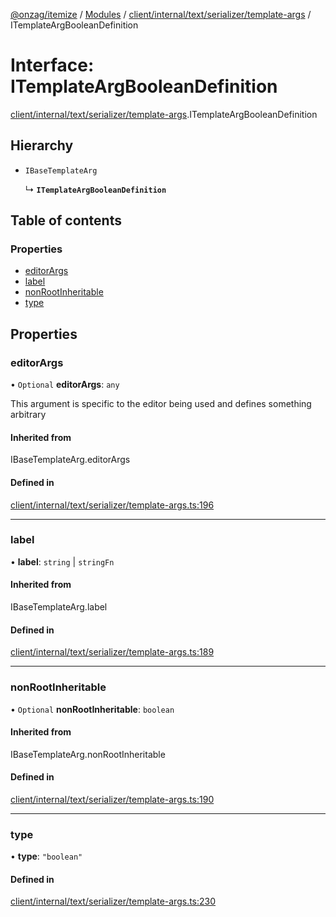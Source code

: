 [@onzag/itemize](../README.md) / [Modules](../modules.md) / [client/internal/text/serializer/template-args](../modules/client_internal_text_serializer_template_args.md) / ITemplateArgBooleanDefinition

# Interface: ITemplateArgBooleanDefinition

[client/internal/text/serializer/template-args](../modules/client_internal_text_serializer_template_args.md).ITemplateArgBooleanDefinition

## Hierarchy

- `IBaseTemplateArg`

  ↳ **`ITemplateArgBooleanDefinition`**

## Table of contents

### Properties

- [editorArgs](client_internal_text_serializer_template_args.ITemplateArgBooleanDefinition.md#editorargs)
- [label](client_internal_text_serializer_template_args.ITemplateArgBooleanDefinition.md#label)
- [nonRootInheritable](client_internal_text_serializer_template_args.ITemplateArgBooleanDefinition.md#nonrootinheritable)
- [type](client_internal_text_serializer_template_args.ITemplateArgBooleanDefinition.md#type)

## Properties

### editorArgs

• `Optional` **editorArgs**: `any`

This argument is specific to the editor being used
and defines something arbitrary

#### Inherited from

IBaseTemplateArg.editorArgs

#### Defined in

[client/internal/text/serializer/template-args.ts:196](https://github.com/onzag/itemize/blob/59702dd5/client/internal/text/serializer/template-args.ts#L196)

___

### label

• **label**: `string` \| `stringFn`

#### Inherited from

IBaseTemplateArg.label

#### Defined in

[client/internal/text/serializer/template-args.ts:189](https://github.com/onzag/itemize/blob/59702dd5/client/internal/text/serializer/template-args.ts#L189)

___

### nonRootInheritable

• `Optional` **nonRootInheritable**: `boolean`

#### Inherited from

IBaseTemplateArg.nonRootInheritable

#### Defined in

[client/internal/text/serializer/template-args.ts:190](https://github.com/onzag/itemize/blob/59702dd5/client/internal/text/serializer/template-args.ts#L190)

___

### type

• **type**: ``"boolean"``

#### Defined in

[client/internal/text/serializer/template-args.ts:230](https://github.com/onzag/itemize/blob/59702dd5/client/internal/text/serializer/template-args.ts#L230)
